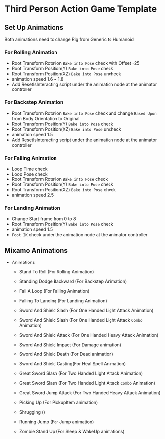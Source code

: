 # Third Person Action Game Template

## Set Up Animations
Both animations need to change Rig from Generic to Humanoid

### For Rolling Animation
* Root Transform Rotation `Bake into Pose` check with Offset -25
* Root Transform Position(Y) `Bake into Pose` check
* Root Transform Position(XZ) `Bake into Pose` uncheck
* animation speed 1.6 ~ 1.8
* Add ResetIsInteracting script under the animation node at the animator controller

### For Backstep Animation
* Root Transform Rotation `Bake into Pose` check and change `Based Upon` from Body Orientation to Original
* Root Transform Position(Y) `Bake into Pose` check
* Root Transform Position(XZ) `Bake into Pose` uncheck
* animation speed 1.5
* Add ResetIsInteracting script under the animation node at the animator controller

### For Falling Animation
* Loop Time check
* Loop Pose check
* Root Transform Rotation `Bake into Pose` check
* Root Transform Position(Y) `Bake into Pose` check
* Root Transform Position(XZ) `Bake into Pose` check
* animation speed 2.5

### For Landing Animation
* Change Start frame from 0 to 8
* Root Transform Position(Y) `Bake into Pose` check
* animation speed 1.5
* `Foot IK` check under the animation node at the animator controller

## Mixamo Animations
* Animations
  * Stand To Roll (For Rolling Animation)
  * Standing Dodge Backward (For Backstep Animation)
  * Fall A Loop (For Falling Animation)
  * Falling To Landing (For Landing Animation)

  * Sword And Shield Slash (For One Handed Light Attack Animation)
  * Sword And Shield Slash (For One Handed Light Attack `Combo` Animation)
  * Sword And Shield Attack (For One Handed Heavy Attack Animation)

  * Sword And Shield Impact (For Damage animation)
  * Sword And Shield Death (For Dead animation)

  * Sword And Shield Casting(For Heal Spell Animation)

  * Great Sword Slash (For Two Handed Light Attack Animation)
  * Great Sword Slash (For Two Handed Light Attack `Combo` Animation)
  * Great Sword Jump Attack (For Two Handed Heavy Attack Animation) 

  * Picking Up (For PickupItem animation)
  * Shrugging ()
  * Running Jump (For Jump animation)

  * Zombie Stand Up (For Sleep & WakeUp animations)